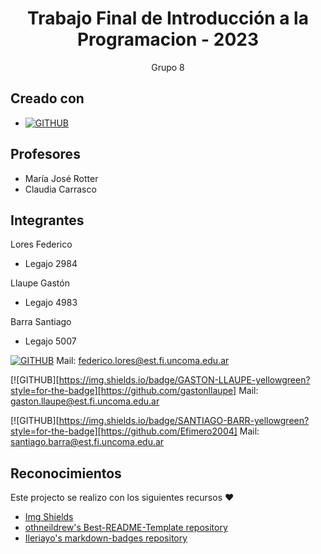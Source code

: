 <!-- SUMMARY -->
<div align="center">

# Trabajo Final de Introducción a la Programacion - 2023

Grupo 8

</div>

<!-- CREADO CON -->
## Creado con

- [![GITHUB][github-shield]][github-url]

<!-- PROFESORES -->
## Profesores
   - María José Rotter
   - Claudia Carrasco

<!-- INTEGRANTES -->
## Integrantes

Lores Federico
   - Legajo 2984

Llaupe Gastón
   - Legajo 4983

Barra Santiago
   - Legajo 5007

<!-- CONTACT -->
[![GITHUB][personal-shield]][personal-url]
Mail: federico.lores@est.fi.uncoma.edu.ar

[![GITHUB][https://img.shields.io/badge/GASTON-LLAUPE-yellowgreen?style=for-the-badge][https://github.com/gastonllaupe]
Mail: gaston.llaupe@est.fi.uncoma.edu.ar

[![GITHUB][https://img.shields.io/badge/SANTIAGO-BARR-yellowgreen?style=for-the-badge][https://github.com/Efimero2004]
Mail: santiago.barra@est.fi.uncoma.edu.ar

<!-- RECONOCIMIENTOS -->
## Reconocimientos

Este projecto se realizo con los siguientes recursos :heart:

- [Img Shields](https://shields.io)
- [othneildrew's Best-README-Template repository](https://github.com/othneildrew/Best-README-Template)
- [Ileriayo's markdown-badges repository](https://github.com/Ileriayo/markdown-badges)

<!-- MARKDOWN LINKS AND IMAGES -->
<!-- BUILT WITH -->
[github-shield]: https://img.shields.io/badge/github-%23121011.svg?style=for-the-badge&logo=github&logoColor=white
[github-url]: https://github.com
<!-- MY GITHUB -->
[personal-shield]: https://img.shields.io/badge/FEDERICO-LORES-yellowgreen?style=for-the-badge
[personal-url]: https://github.com/dvc0de
<!-- LICENSE -->
[license-shield]: https://img.shields.io/github/license/Ileriayo/markdown-badges?style=for-the-badge